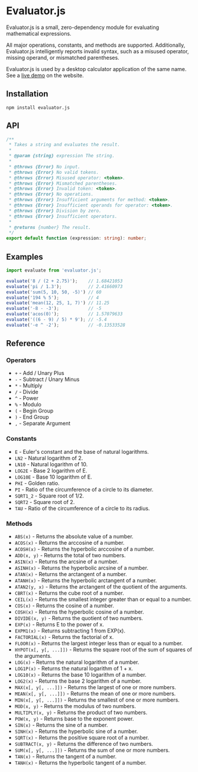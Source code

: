 # Evaluator.js

Evaluator.js is a small, zero-dependency module for evaluating mathematical expressions.

All major operations, constants, and methods are supported. Additionally, Evaluator.js intelligently reports invalid syntax, such as a misused operator, missing operand, or mismatched parentheses.

Evaluator.js is used by a desktop calculator application of the same name. See a [live demo](https://evaluator.link) on the website.

## Installation

```
npm install evaluator.js
```

## API

``` ts
/**
 * Takes a string and evaluates the result.
 *
 * @param {string} expression The string.
 *
 * @throws {Error} No input.
 * @throws {Error} No valid tokens.
 * @throws {Error} Misused operator: <token>.
 * @throws {Error} Mismatched parentheses.
 * @throws {Error} Invalid token: <token>.
 * @throws {Error} No operations.
 * @throws {Error} Insufficient arguments for method: <token>.
 * @throws {Error} Insufficient operands for operator: <token>.
 * @throws {Error} Division by zero.
 * @throws {Error} Insufficient operators.
 *
 * @returns {number} The result.
 */
export default function (expression: string): number;
```

## Examples

```js
import evaluate from 'evaluator.js';

evaluate('8 / (2 + 2.75)');    // 1.68421053
evaluate('pi / 1.3');          // 2.41660973
evaluate('sum(5, 10, 50, -5)') // 60
evaluate('194 % 5');           // 4
evaluate('mean(12, 25, 1, 7)') // 11.25
evaluate('-8 - -3');           // -5
evaluate('acos(0)');           // 1.57079633
evaluate('((6 - 9) / 5) * 9'); // -5.4
evaluate('-e ^ -2');           // -0.13533528
```

## Reference

### Operators

- `+` - Add / Unary Plus
- `-` - Subtract / Unary Minus
- `*` - Multiply
- `/` - Divide
- `^` - Power
- `%` - Modulo
- `(` - Begin Group
- `)` - End Group
- `,` - Separate Argument

### Constants

- `E` - Euler's constant and the base of natural logarithms.
- `LN2` - Natural logarithm of 2.
- `LN10` - Natural logarithm of 10.
- `LOG2E` - Base 2 logarithm of E.
- `LOG10E` - Base 10 logarithm of E.
- `PHI` - Golden ratio.
- `PI` - Ratio of the circumference of a circle to its diameter.
- `SQRT1_2` - Square root of 1/2.
- `SQRT2` - Square root of 2.
- `TAU` - Ratio of the circumference of a circle to its radius.

### Methods

- `ABS(x)` - Returns the absolute value of a number.
- `ACOS(x)` - Returns the arccosine of a number.
- `ACOSH(x)` - Returns the hyperbolic arccosine of a number.
- `ADD(x, y)` - Returns the total of two numbers.
- `ASIN(x)` - Returns the arcsine of a number.
- `ASINH(x)` - Returns the hyperbolic arcsine of a number.
- `ATAN(x)` - Returns the arctangent of a number.
- `ATANH(x)` - Returns the hyperbolic arctangent of a number.
- `ATAN2(y, x)` - Returns the arctangent of the quotient of the arguments.
- `CBRT(x)` - Returns the cube root of a number.
- `CEIL(x)` - Returns the smallest integer greater than or equal to a number.
- `COS(x)` - Returns the cosine of a number.
- `COSH(x)` - Returns the hyperbolic cosine of a number.
- `DIVIDE(x, y)` - Returns the quotient of two numbers.
- `EXP(x)` - Returns E to the power of x.
- `EXPM1(x)` - Returns subtracting 1 from EXP(x).
- `FACTORIAL(x)` - Returns the factorial of x.
- `FLOOR(x)` - Returns the largest integer less than or equal to a number.
- `HYPOT(x[, y[, ...]])` - Returns the square root of the sum of squares of the arguments.
- `LOG(x)` - Returns the natural logarithm of a number.
- `LOG1P(x)` - Returns the natural logarithm of 1 + x.
- `LOG10(x)` - Returns the base 10 logarithm of a number.
- `LOG2(x)` - Returns the base 2 logarithm of a number.
- `MAX(x[, y[, ...]])` - Returns the largest of one or more numbers.
- `MEAN(x[, y[, ...]])` - Returns the mean of one or more numbers.
- `MIN(x[, y[, ...]])` - Returns the smallest of one or more numbers.
- `MOD(x, y)` - Returns the modulus of two numbers.
- `MULTIPLY(x, y)` - Returns the product of two numbers.
- `POW(x, y)` - Returns base to the exponent power.
- `SIN(x)` - Returns the sine of a number.
- `SINH(x)` - Returns the hyperbolic sine of a number.
- `SQRT(x)` - Returns the positive square root of a number.
- `SUBTRACT(x, y)` - Returns the difference of two numbers.
- `SUM(x[, y[, ...]])` - Returns the sum of one or more numbers.
- `TAN(x)` - Returns the tangent of a number.
- `TANH(x)` - Returns the hyperbolic tangent of a number.
